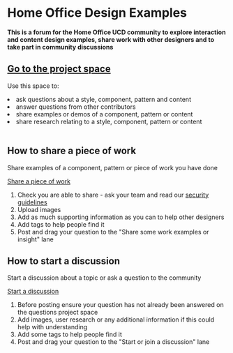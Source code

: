 <h1>Home Office Design Examples</h1> 

<b>This is a forum for the Home Office UCD community to explore interaction and content design examples, share work with other designers and to take part in community discussions</b>

<a href="https://github.com/jamesmckechnie/design-examples/projects"><h2>Go to the project space</h2></a> 

Use this space to: 

<li> ask questions about a style, component, pattern and content

<li>answer questions from other contributors 

<li>share examples or demos of a component, pattern or content

<li>share research relating to a style, component, pattern or content
<br></br>

<h2>How to share a piece of work</h2> 

<p>Share examples of a component, pattern or piece of work you have done</p>

<a href="https://github.com/jamesmckechnie/design-examples/issues/new?assignees=&labels=&template=share-some-work.md&title=">Share a piece of work</a>

1. Check you are able to share - ask your team and read our <a href="#">security guidelines</a>
2. Upload images 
3. Add as much supporting information as you can to help other designers
4. Add tags to help people find it
5. Post and drag your question to the "Share some work examples or insight" lane

<h2>How to start a discussion</h2> 

<p>Start a discussion about a topic or ask a question to the community</p>

<a href="https://github.com/jamesmckechnie/design-examples/issues/new?assignees=&labels=question&template=start-a-discussion.md&title=%5BInsert+question+here%5D+">Start a discussion</a>

1. Before posting ensure your question has not already been answered on the questions project space
2. Add images, user research or any additional information if this could help with understanding 
3. Add some tags to help people find it
4. Post and drag your question to the "Start or join a discussion" lane
